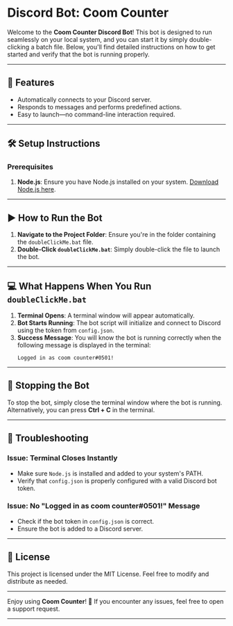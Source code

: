 # Discord Bot: Coom Counter

Welcome to the **Coom Counter Discord Bot**! This bot is designed to run seamlessly on your local system, and you can start it by simply double-clicking a batch file. Below, you'll find detailed instructions on how to get started and verify that the bot is running properly.

---

## 🚀 Features
- Automatically connects to your Discord server.
- Responds to messages and performs predefined actions.
- Easy to launch—no command-line interaction required.

---

## 🛠️ Setup Instructions

### Prerequisites
1. **Node.js**: Ensure you have Node.js installed on your system. [Download Node.js here](https://nodejs.org/).

---

## ▶️ How to Run the Bot

1. **Navigate to the Project Folder**: Ensure you're in the folder containing the `doubleClickMe.bat` file.
2. **Double-Click `doubleClickMe.bat`**: Simply double-click the file to launch the bot.

---

## 💻 What Happens When You Run `doubleClickMe.bat`

1. **Terminal Opens**: A terminal window will appear automatically.
2. **Bot Starts Running**: The bot script will initialize and connect to Discord using the token from `config.json`.
3. **Success Message**: You will know the bot is running correctly when the following message is displayed in the terminal:
   ```
   Logged in as coom counter#0501!
   ```

---

## 🛑 Stopping the Bot
To stop the bot, simply close the terminal window where the bot is running. Alternatively, you can press **Ctrl + C** in the terminal.

---

## 🧰 Troubleshooting

### Issue: Terminal Closes Instantly
- Make sure `Node.js` is installed and added to your system's PATH.
- Verify that `config.json` is properly configured with a valid Discord bot token.

### Issue: No "Logged in as coom counter#0501!" Message
- Check if the bot token in `config.json` is correct.
- Ensure the bot is added to a Discord server.
---

## 📜 License
This project is licensed under the MIT License. Feel free to modify and distribute as needed.

---

Enjoy using **Coom Counter**! 🎉 If you encounter any issues, feel free to open a support request.

--- 
